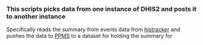 ### This scripts picks data from one instance of DHIS2 and posts it to another instance
Specifically reads the summary from events data from [histracker](httsps:histracker.health.go.ke) and pushes the data to [PPMS](https://partnermanagementsystem.uonbi.ac.ke) to a dataset for holding the summary for
